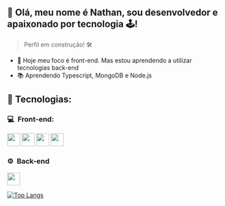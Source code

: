 <h2>👋 Olá, meu nome é Nathan, sou desenvolvedor e apaixonado por tecnologia 🕹️! </h2>

> Perfil em construção! 🛠️

- 🔭 Hoje meu foco é front-end. Mas estou aprendendo a utilizar tecnologias back-end
- 📚 Aprendendo Typescript, MongoDB e Node.js

<h2> 🧰&nbsp;Tecnologias: </h2>

<h3> 💻 &nbsp;Front-end:</h3>

 <img src="https://cdn.jsdelivr.net/gh/devicons/devicon/icons/html5/html5-original.svg" width="30" height="30"/> <img src="https://cdn.jsdelivr.net/gh/devicons/devicon/icons/css3/css3-original.svg" width="30" height="30"/>  <img src="https://cdn.jsdelivr.net/gh/devicons/devicon/icons/javascript/javascript-original.svg" width="30" height="30"/>
 <img src="https://cdn.jsdelivr.net/gh/devicons/devicon/icons/react/react-original.svg" width="30" height="30"/> 


<h3>⚙️ &nbsp;Back-end</h3>
 <img src="https://cdn.jsdelivr.net/gh/devicons/devicon/icons/nodejs/nodejs-original.svg" width="30" height="30"/>
 
[![Top Langs](https://github-readme-stats.vercel.app/api/top-langs/?username=Dabliuene&layout=compact)](https://github.com/Dabliuene/github-readme-stats)
